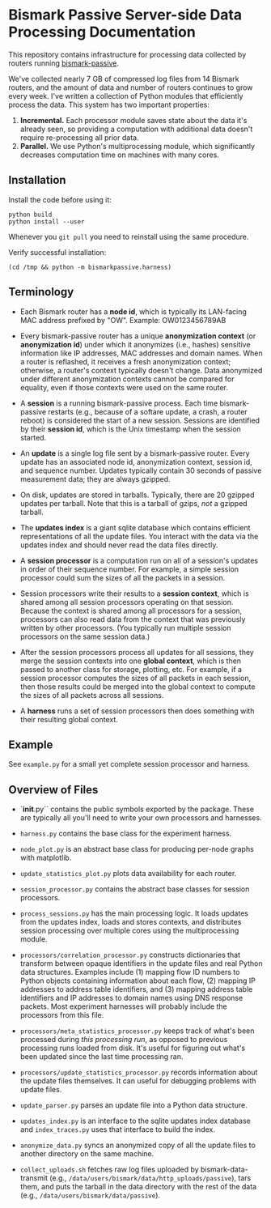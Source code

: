 Bismark Passive Server-side Data Processing Documentation
=========================================================

This repository contains infrastructure for processing data collected by
routers running [bismark-passive](https://github.com/sburnett/bismark-passive).

We've collected nearly 7 GB of compressed log files from 14 Bismark routers, and
the amount of data and number of routers continues to grow every week. I've
written a collection of Python modules that efficiently process the data. This
system has two important properties:

1. **Incremental.** Each processor module saves state about the data it's
   already seen, so providing a computation with additional data doesn't require
   re-processing all prior data.
2. **Parallel.** We use Python's multiprocessing module, which significantly
   decreases computation time on machines with many cores.

Installation
------------

Install the code before using it:

    python build
    python install --user

Whenever you `git pull` you need to reinstall using the same procedure.

Verify successful installation:

    (cd /tmp && python -m bismarkpassive.harness)

Terminology
-----------

* Each Bismark router has a **node id**, which is typically its LAN-facing MAC
  address prefixed by "OW". Example: OW0123456789AB
* Every bismark-passive router has a unique **anonymization context** (or
  **anonymization id**) under which it anonymizes (i.e., hashes) sensitive
  information like IP addresses, MAC addresses and domain names. When a router
  is reflashed, it receives a fresh anonymization context; otherwise, a router's
  context typically doesn't change. Data anonymized under different
  anonymization contexts cannot be compared for equality, even if those contexts
  were used on the same router.
* A **session** is a running bismark-passive process. Each time bismark-passive
  restarts (e.g., because of a softare update, a crash, a router reboot) is
  considered the start of a new session. Sessions are identified by their
  **session id**, which is the Unix timestamp when the session started.
* An **update** is a single log file sent by a bismark-passive router. Every
  update has an associated node id, anonymization context, session id, and
  sequence number. Updates typically contain 30 seconds of passive measurement
  data; they are always gzipped.
* On disk, updates are stored in tarballs. Typically, there are 20 gzipped
  updates per tarball. Note that this is a tarball of gzips, *not* a gzipped
  tarball.
* The **updates index** is a giant sqlite database which contains efficient
  representations of all the update files. You interact with the data via the
  updates index and should never read the data files directly.

* A **session processor** is a computation run on all of a session's updates in
  order of their sequence number. For example, a simple session processor could
  sum the sizes of all the packets in a session.
* Session processors write their results to a **session context**, which is
  shared among all session processors operating on that session. Because the
  context is shared among all processors for a session, processors can also read
  data from the context that was previously written by other processors. (You
  typically run multiple session processors on the same session data.)
* After the session processors process all updates for all sessions, they merge
  the session contexts into one **global context**, which is then passed to
  another class for storage, plotting, etc. For example, if a session processor
  computes the sizes of all packets in each session, then those results could be
  merged into the global context to compute the sizes of all packets across all
  sessions.
* A **harness** runs a set of session processors then does something with their
  resulting global context.

Example
-------

See `example.py` for a small yet complete session processor and harness.

Overview of Files
-----------------

* `__init__.py`` contains the public symbols exported by the package. These are
  typically all you'll need to write your own processors and harnesses.
* `harness.py` contains the base class for the experiment harness.
* `node_plot.py` is an abstract base class for producing per-node graphs with matplotlib.
* `update_statistics_plot.py` plots data availability for each router.

* `session_processor.py` contains the abstract base classes for session processors.
* `process_sessions.py` has the main processing logic. It loads updates from
  the updates index, loads and stores contexts, and distributes session
  processing over multiple cores using the multiprocessing module.

* `processors/correlation_processor.py` constructs dictionaries that transform
  between opaque identifiers in the update files and real Python data
  structures.  Examples include (1) mapping flow ID numbers to Python objects
  containing information about each flow, (2) mapping IP addresses to address
  table identifiers, and (3) mapping address table identifiers and IP addresses
  to domain names using DNS response packets. Most experiment harnesses will
  probably include the processors from this file.
* `processors/meta_statistics_processor.py` keeps track of what's been processed
  during *this processing run*, as opposed to previous processing runs loaded
  from disk. It's useful for figuring out what's been updated since the last
  time processing ran.
* `processors/update_statistics_processor.py` records information about the
  update files themselves. It can useful for debugging problems with update
  files.

* `update_parser.py` parses an update file into a Python data structure.
* `updates_index.py` is an interface to the sqlite updates index database and
  `index_traces.py` uses that interface to build the index.
* `anonymize_data.py` syncs an anonymized copy of all the update files to
  another directory on the same machine.
* `collect_uploads.sh` fetches raw log files uploaded by bismark-data-transmit
  (e.g., `/data/users/bismark/data/http_uploads/passive`), tars them, and puts
  the tarball in the data directory with the rest of the data (e.g.,
  `/data/users/bismark/data/passive`).
